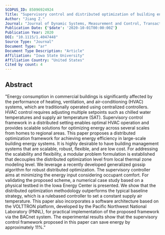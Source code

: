 ```yaml
---
SCOPUS_ID: 85096924924
Title: "Supervisory control and distributed optimization of building energy systems"
Author: "Jiang Z."
Journal: "Journal of Dynamic Systems, Measurement and Control, Transactions of the ASME"
Publication Date: {'$date': '2020-10-01T00:00:00Z'}
Publication Year: 2020
DOI: "10.1115/1.4047448"
Source Type: "Journal"
Document Type: "ar"
Document Type Description: "Article"
Affiliation: "Iowa State University"
Affiliation Country: "United States"
Cited by count: 4
---
```


## Abstract
"Energy consumption in commercial buildings is significantly affected by the performance of heating, ventilation, and air-conditioning (HVAC) systems, which are traditionally operated using centralized controllers. HVAC control requires adjusting multiple setpoints such as chilled water temperatures and supply air temperature (SAT). Supervisory control framework in a distributed setting enables optimal HVAC operation and provides scalable solutions for optimizing energy across several scales from homes to regional areas. This paper proposes a distributed optimization framework for achieving energy efficiency in large-scale building energy systems. It is highly desirable to have building management systems that are scalable, robust, flexible, and are low cost. For addressing the scalability and flexibility, a modular problem formulation is established that decouples the distributed optimization level from local thermal zone modeling level. We leverage a recently developed generalized gossip algorithm for robust distributed optimization. The supervisory controller aims at minimizing the energy input considering occupant comfort. For validating the proposed scheme, a numerical case study based on a physical testbed in the Iowa Energy Center is presented. We show that the distributed optimization methodology outperforms the typical baseline strategy, which is a rulebased controller to set a constant supply air temperature. This paper also incorporates a software architecture based on the VOLTTRON platform, developed by the Pacific Northwest National Laboratory (PNNL), for practical implementation of the proposed framework via the BACnet system. The experimental results show that the supervisory control framework proposed in this paper can save energy by approximately 11%."
